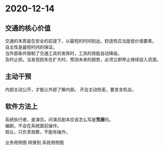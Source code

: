 # 2020-12-14

## 交通的核心价值

交通的本质是在安全的前提下，以最短的时间到达。舒适性应当是低价值要素。  
自主性是最短时间的保证。  
当外部条件限制了交通工具的发挥时，工具的效能自动降级。  
及时止损。当发现损失在扩大时，预测未来的趋势，必须立即停止继续投入资源。  

## 主动干预

内部主动公开，才能让外部了解内部。
开会主动抢麦，要发言机会。  

## 软件方法上

系统执行者，是演员。问演员剧本应该怎么写是**荒唐**的。  
编剧，不会在系统面前操作。  
观众，只负责观察，不能有操作。  

业务用例图 转换到 系统用例图  

